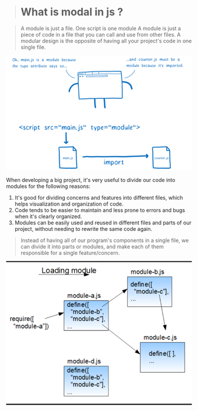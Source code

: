 > # What is modal in js ?

  >A module is just a file. One script is one module
  >A module is just a piece of code in a file that you can call and use from other files. A modular design is the opposite of having all your project's code in one single file.

![](/26_parse_goal.png)

When developing a big project, it's very useful to divide our code into modules for the following reasons:

1. It's good for dividing concerns and features into different files, which helps visualization and organization of code.
2. Code tends to be easier to maintain and less prone to errors and bugs when it's clearly organized.
3. Modules can be easily used and reused in different files and parts of our project, without needing to rewrite the same code again.

>Instead of having all of our program's components in a single file, we can divide it into parts or modules, and make each of them responsible for a single feature/concern.

![](/Screenshot_6.png)

